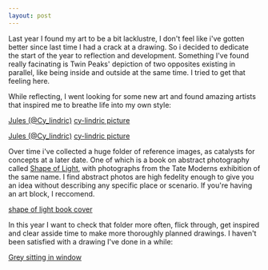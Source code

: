 ```yaml
---
layout: post
---
```

Last year I found my art to be a bit lacklustre, I don't feel like i've gotten better since last time I had a crack at a drawing. So i decided to dedicate the start of the year to reflection and development.
Something I've found really facinating is Twin Peaks' depiction of two opposites existing in parallel, like being inside and outside at the same time. I tried to get that feeling here. 

While reflecting, I went looking for some new art and found amazing artists that inspired me to breathe life into my own style:

[Jules (@Cy_lindric)](http://cy-lindric.tumblr.com/)
[cy-lindric picture](/images/cy-lindric.jpg)

[Jules (@Cy_lindric)](http://cy-lindric.tumblr.com/)
[cy-lindric picture](/images/cy-lindric.jpg)

Over time i've collected a huge folder of reference images, as catalysts for concepts at a later date. One of which is a book on abstract photography called [Shape of Light](https://shop.tate.org.uk/shape-of-light-100-years-of-photography-and-abstract-art/21159.html), with photographs from the Tate Moderns exhibition of the same name. I find abstract photos are high fedelity enough to give you an idea without describing any specific place or scenario. If you're having an art block, I reccomend. 

[shape of light book cover](/images/shape-of-light.jpg)

In this year I want to check that folder more often, flick through, get inspired and clear asside time to make more thoroughly planned drawings. I haven't been satisfied with a drawing I've done in a while:

[Grey sitting in window](/images/2019-01-02-The-lens-into-another-place.png)